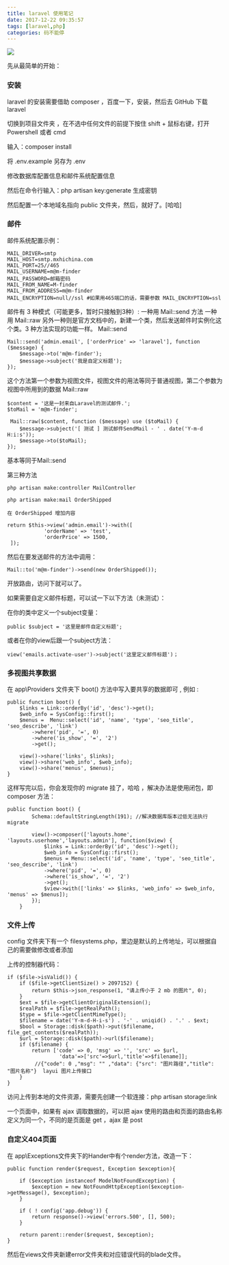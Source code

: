 ```yaml
---
title: laravel 使用笔记
date: 2017-12-22 09:35:57
tags: [laravel,php]
categories: 码不能停
---
```


![](laravel.jpg)

<!--more-->
先从最简单的开始：

### 安装
laravel 的安装需要借助 composer ，百度一下，安装，然后去 GitHub 下载 laravel

切换到项目文件夹 ，在不选中任何文件的前提下按住 shift + 鼠标右键，打开 Powershell 或者 cmd

输入：composer install 

将 .env.example 另存为 .env

修改数据库配置信息和邮件系统配置信息

然后在命令行输入：php artisan key:generate 生成密钥

然后配置一个本地域名指向 public 文件夹，然后，就好了。[哈哈] 


### 邮件
邮件系统配置示例：
```
MAIL_DRIVER=smtp
MAIL_HOST=smtp.mxhichina.com
MAIL_PORT=25//465
MAIL_USERNAME=m@m-finder
MAIL_PASSWORD=邮箱密码
MAIL_FROM_NAME=M-finder
MAIL_FROM_ADDRESS=m@m-finder
MAIL_ENCRYPTION=null//ssl #如果用465端口的话，需要参数 MAIL_ENCRYPTION=ssl
```

邮件有 3 种模式（可能更多，暂时只接触到3种）:
一种用 Mail::send 方法
一种用 Mail::raw
另外一种则是官方文档中的，新建一个类，然后发送邮件时实例化这个类。3 种方法实现的功能一样。
Mail::send
```
Mail::send('admin.email', ['orderPrice' => 'laravel'], function ($message) {
    $message->to('m@m-finder');
    $message->subject('我是自定义标题');
});
```

这个方法第一个参数为视图文件，视图文件的用法等同于普通视图，第二个参数为视图中所用到的数据
Mail::raw
```
$content = '这是一封来自Laravel的测试邮件.';
$toMail = 'm@m-finder';
        
 Mail::raw($content, function ($message) use ($toMail) {
	$message->subject('[ 测试 ] 测试邮件SendMail - ' . date('Y-m-d H:i:s'));
	$message->to($toMail);
});
```
基本等同于Mail::send

第三种方法
```
php artisan make:controller MailController

php artisan make:mail OrderShipped

在 OrderShipped 增加内容

return $this->view('admin.email')->with([
            'orderName' => 'test',
            'orderPrice' => 1500,
 ]);
```
然后在要发送邮件的方法中调用：
```
Mail::to('m@m-finder')->send(new OrderShipped());
```
开放路由，访问下就可以了。

如果需要自定义邮件标题，可以试一下以下方法（未测试）：

在你的类中定义一个subject变量：
```
public $subject = '这里是邮件自定义标题';
```

或者在你的view后跟一个subject方法：
```
view('emails.activate-user')->subject('这里定义邮件标题')；
```

### 多视图共享数据
在 app\Providers 文件夹下 boot() 方法中写入要共享的数据即可 , 例如 :
```
public function boot() {
	$links = Link::orderBy('id', 'desc')->get();
	$web_info = SysConfig::first();
	$menus =  Menu::select('id', 'name', 'type', 'seo_title', 'seo_describe', 'link')
        ->where('pid', '=', 0)
        ->where('is_show', '=', '2')
        ->get();

	view()->share('links', $links);
	view()->share('web_info', $web_info);
	view()->share('menus', $menus);
}
```

这样写完以后，你会发现你的 migrate 挂了，哈哈 ，解决办法是使用闭包，即 composer 方法：

```
public function boot() {
        Schema::defaultStringLength(191); //解决数据库版本过低无法执行 migrate

        view()->composer(['layouts.home', 'layouts.userhome','layouts.admin'], function($view) {
            $links = Link::orderBy('id', 'desc')->get();
            $web_info = SysConfig::first();
            $menus = Menu::select('id', 'name', 'type', 'seo_title', 'seo_describe', 'link')
            ->where('pid', '=', 0)
            ->where('is_show', '=', '2')
            ->get();
            $view->with(['links' => $links, 'web_info' => $web_info, 'menus' => $menus]);
        });
    }
```

### 文件上传
config 文件夹下有一个 filesystems.php，里边是默认的上传地址，可以根据自己的需要做修改或者添加

上传的控制器代码：
```
if ($file->isValid()) {
	if ($file->getClientSize() > 2097152) {
		return $this->json_response(1, "请上传小于 2 mb 的图片", 0);
	}
	$ext = $file->getClientOriginalExtension();
	$realPath = $file->getRealPath();
	$type = $file->getClientMimeType();
	$filename = date('Y-m-d-H-i-s') . '-' . uniqid() . '.' . $ext;
	$bool = Storage::disk($path)->put($filename, file_get_contents($realPath));
	$url = Storage::disk($path)->url($filename);
	if ($filename) {
		return ['code' => 0, 'msg' => '', 'src' => $url, 
                 'data'=>['src'=>$url,'title'=>$filename]]; 
         //{"code": 0 ,"msg": "" ,"data": {"src": "图片路径","title": "图片名称"}  layui 图片上传接口
	}
}
```

访问上传到本地的文件资源，需要先创建一个软连接：php artisan storage:link

一个页面中，如果有 ajax 调取数据的，可以把 ajax 使用的路由和页面的路由名称定义为同一个，不同的是页面是 get ，ajax 是 post

### 自定义404页面

在 app\Exceptions文件夹下的Hander中有个render方法，改造一下：
```
public function render($request, Exception $exception){

    if ($exception instanceof ModelNotFoundException) {
        $exception = new NotFoundHttpException($exception->getMessage(), $exception);
    }

    if ( ! config('app.debug')) {
        return response()->view('errors.500', [], 500);
    }

    return parent::render($request, $exception);
}
```
然后在views文件夹新建error文件夹和对应错误代码的blade文件。

